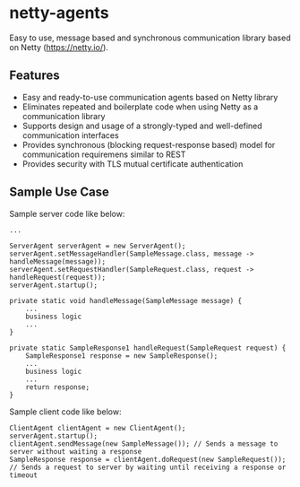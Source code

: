 # netty-agents

Easy to use, message based and synchronous communication library based on Netty (https://netty.io/).

## Features
- Easy and ready-to-use communication agents based on Netty library
- Eliminates repeated and boilerplate code when using Netty as a communication library
- Supports design and usage of a strongly-typed and well-defined communication interfaces
- Provides synchronous (blocking request-response based) model for communication requiremens similar to REST 
- Provides security with TLS mutual certificate authentication

## Sample Use Case

Sample server code like below:

```
...

ServerAgent serverAgent = new ServerAgent();
serverAgent.setMessageHandler(SampleMessage.class, message -> handleMessage(message));
serverAgent.setRequestHandler(SampleRequest.class, request -> handleRequest(request));
serverAgent.startup();

private static void handleMessage(SampleMessage message) {
    ...
    business logic
    ...
}

private static SampleResponse1 handleRequest(SampleRequest request) {
    SampleResponse1 response = new SampleResponse();
    ...
    business logic
    ...
    return response;
}
```

Sample client code like below:

```
ClientAgent clientAgent = new ClientAgent();
serverAgent.startup();
clientAgent.sendMessage(new SampleMessage()); // Sends a message to server without waiting a response
SampleResponse response = clientAgent.doRequest(new SampleRequest()); // Sends a request to server by waiting until receiving a response or timeout
```

